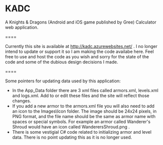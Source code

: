 KADC
====

A Knights &amp; Dragons (Android and iOS game published by Gree) Calculator web application.

====

Currently this site is available at http://kadc.azurewebsites.net/ .   I no longer intend to update or support it so I am making the code availabe here.  Feel free to use and host the code as you wish and sorry for the state of the code and some of the dubious design decisions I made.

====

Some pointers for updating data used by this application:

* In the App_Data folder there are 3 xml files called armors.xml, levels.xml and logs.xml.  Add to or edit these files and the site will reflect those changes. 
* If you add a new armor to the armors.xml file you will also need to add an icon to the Images\Icon folder.  The image should be 24x24 pixels, in PNG format, and the file name should be the same as armor name with spaces or special symbols.  For example an armor called Wanderer's Shroud would have an icon called WanderersShroud.png .
* There is some vestigial C# code related to initializing armor and level data.  There is no point updating this as it is no longer used.
